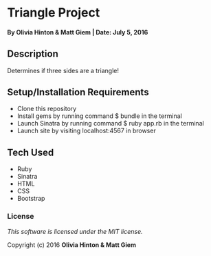 # Triangle Project

#### By Olivia Hinton & Matt Giem | Date: July 5, 2016

## Description

Determines if three sides are a triangle!

## Setup/Installation Requirements

* Clone this repository
* Install gems by running command $ bundle in the terminal
* Launch Sinatra by running command $ ruby app.rb in the terminal
* Launch site by visiting localhost:4567 in browser

## Tech Used

* Ruby
* Sinatra
* HTML
* CSS
* Bootstrap

### License

*This software is licensed under the MIT license.*

Copyright (c) 2016 **Olivia Hinton & Matt Giem**
